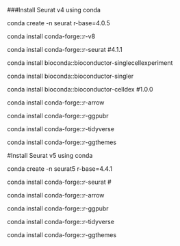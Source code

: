 ###Install Seurat v4 using conda

conda create -n seurat r-base=4.0.5

conda install conda-forge::r-v8

conda install conda-forge::r-seurat #4.1.1

conda install bioconda::bioconductor-singlecellexperiment

conda install bioconda::bioconductor-singler

conda install bioconda::bioconductor-celldex #1.0.0

conda install conda-forge::r-arrow

conda install conda-forge::r-ggpubr

conda install conda-forge::r-tidyverse

conda install conda-forge::r-ggthemes


#Install Seurat v5 using conda

conda create -n seurat5 r-base=4.4.1

conda install conda-forge::r-seurat #

conda install conda-forge::r-arrow

conda install conda-forge::r-ggpubr

conda install conda-forge::r-tidyverse

conda install conda-forge::r-ggthemes
